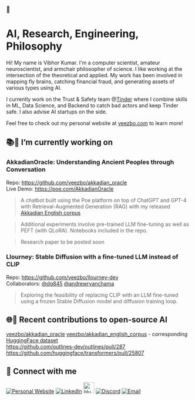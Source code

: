 ### 👋

# AI, Research, Engineering, Philosophy

Hi! My name is Vibhor Kumar. I'm a computer scientist, amateur neuroscientist, and armchair philosopher of science. I like working at the intersection of the theoretical and applied. My work has been involved in mapping fly brains, catching financial fraud, and generating assets of various types using AI.

I currently work on the Trust & Safety team @[Tinder](https://github.com/Tinder) where I combine skills in ML, Data Science, and Backend to catch bad actors and keep Tinder safe. I also advise AI startups on the side.

Feel free to check out my personal website at [veezbo.com](http://veezbo.com) to learn more!

## 📚🧠 I’m currently working on
### AkkadianOracle: Understanding Ancient Peoples through Conversation
Repo: https://github.com/veezbo/akkadian_oracle  
Live Demo:  https://poe.com/AkkadianOracle  
> A chatbot built using the Poe platform on top of ChatGPT and GPT-4 with Retrieval-Augmented Generation (RAG) with my released [Akkadian English corpus](https://github.com/veezbo/akkadian_english_corpus/)

> Additional experiments involve pre-trained LLM fine-tuning as well as PEFT (with QLoRA). Notebooks included in the repo.

> Research paper to be posted soon

### Llourney: Stable Diffusion with a fine-tuned LLM instead of CLIP  
Repo: https://github.com/veezbo/llourney-dev  
Collaborators: [@dg845](https://github.com/dg845) [@andrewryanchama](https://github.com/andrewryanchama)  
> Exploring the feasibility of replacing CLIP with an LLM fine-tuned using a frozen Stable Diffusion model and diffusion training loop.

## 🌐🤝 Recent contributions to open-source AI
[veezbo/akkadian_oracle](https://github.com/veezbo/akkadian_oracle/)
[veezbo/akkadian_english_corpus](https://github.com/veezbo/akkadian_english_corpus/) - corresponding [HuggingFace dataset](https://huggingface.co/datasets/veezbo/akkadian_english_corpus)  
https://github.com/outlines-dev/outlines/pull/287  
https://github.com/huggingface/transformers/pull/25807  

## 🔗 Connect with me
<a href="https://veezbo.com" target="_blank"><img alt="Personal Website" src="https://img.shields.io/badge/Personal%20Website-%2312100E.svg?&style=for-the-badge&logoColor=white" /></a>
<a href="https://www.linkedin.com/in/kumarvibhor" target="_blank"><img alt="LinkedIn" src="https://img.shields.io/badge/linkedin-%230077B5.svg?&style=for-the-badge&logo=linkedin&logoColor=white" /></a>
<a href="https://huggingface.co/veezbo" target="_blank"><img alt="HuggingFace" src="https://avatars.githubusercontent.com/u/25720743?s=200&v=4" height=30 width=30 /></a>
<a href="https://discord.com/users/veezbo" target="_blank"><img alt="Discord" src="https://img.shields.io/badge/Discord-7289DA?style=for-the-badge&logo=discord&logoColor=white" /></a>
<a href="mailto:vibhor.kumar.me@gmail.com" target="_blank"><img alt="Email" src="https://img.shields.io/badge/Gmail-D14836?style=for-the-badge&logo=gmail&logoColor=white" /></a>
